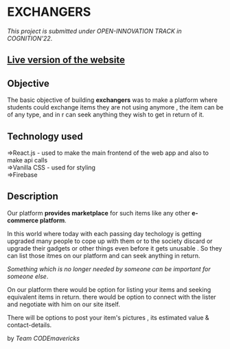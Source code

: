 # EXCHANGERS

*This project is submitted under OPEN-INNOVATION TRACK in COGNITION'22*.
## <a href="https://exchangers-c2039.web.app">Live version of the website</a>



## Objective

The basic objective of building **exchangers** was to make a platform where students could exchange items they are not using anymore , the item can be of any type, and in r can seek anything they wish to get in return of it. 





## Technology used

=>React.js - used to make the main frontend of the web app and also to make api calls
<br>
=>Vanilla CSS - used for styling
<br>
=>Firebase 



## Description


Our platform **provides marketplace** for such items like any other **e-commerce platform**.

In this world where today with  each passing day techology is getting upgraded many people to cope up with them or to the society discard or upgrade their gadgets or other things even before it gets unusable . So they can list those itmes on our platform and can seek anything in return. 

*Something which is no longer needed by someone can be important for someone else*.

On our platform there would be option for listing your items and seeking equivalent items in return.
there would be option to connect with the lister and negotiate with him on our site itself.

There will be options to post your item's pictures , its estimated value & contact-details.


by *Team CODEmavericks*
